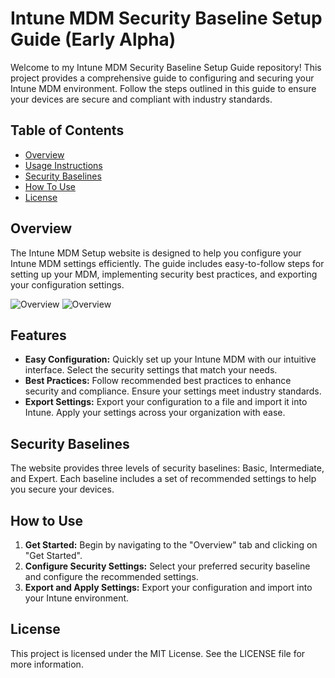 # Intune MDM Security Baseline Setup Guide (Early Alpha)

Welcome to my Intune MDM Security Baseline Setup Guide repository! This project provides a comprehensive guide to configuring and securing your Intune MDM environment. Follow the steps outlined in this guide to ensure your devices are secure and compliant with industry standards.

## Table of Contents

- [Overview](#overview)
- [Usage Instructions](#features)
- [Security Baselines](#security-baselines)
- [How To Use](#how-to-use)
- [License](#license)

## Overview

The Intune MDM Setup website is designed to help you configure your Intune MDM settings efficiently. The guide includes easy-to-follow steps for setting up your MDM, implementing security best practices, and exporting your configuration settings.

![Overview](https://github.com/MrOlof/IntuneWebsite/assets/100124559/777f44cd-3656-455e-a953-5a4bff60eef4)
![Overview](https://github.com/MrOlof/IntuneWebsite/assets/100124559/b038e558-1326-4074-8966-e183d601438d)

## Features

- **Easy Configuration:** Quickly set up your Intune MDM with our intuitive interface. Select the security settings that match your needs.
- **Best Practices:** Follow recommended best practices to enhance security and compliance. Ensure your settings meet industry standards.
- **Export Settings:** Export your configuration to a file and import it into Intune. Apply your settings across your organization with ease.

## Security Baselines

The website provides three levels of security baselines: Basic, Intermediate, and Expert. Each baseline includes a set of recommended settings to help you secure your devices.

## How to Use

1. **Get Started:** Begin by navigating to the "Overview" tab and clicking on "Get Started".
2. **Configure Security Settings:** Select your preferred security baseline and configure the recommended settings.
3. **Export and Apply Settings:** Export your configuration and import into your Intune environment.

## License

This project is licensed under the MIT License. See the LICENSE file for more information.
